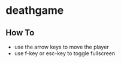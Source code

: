 # deathgame



## How To

- use the arrow keys to move the player
- use f-key or esc-key to toggle fullscreen
